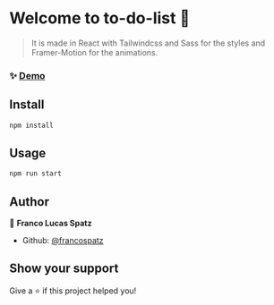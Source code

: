 # Welcome to to-do-list 👋

> It is made in React with Tailwindcss and Sass for the styles and Framer-Motion for the animations.
> 

### ✨ [Demo](https://francospatz.github.io/to-do-list)

## Install

```sh
npm install
```

## Usage

```sh
npm run start
```

## Author

👤 **Franco Lucas Spatz**

* Github: [@francospatz](https://github.com/francospatz)

## Show your support

Give a ⭐️ if this project helped you!


